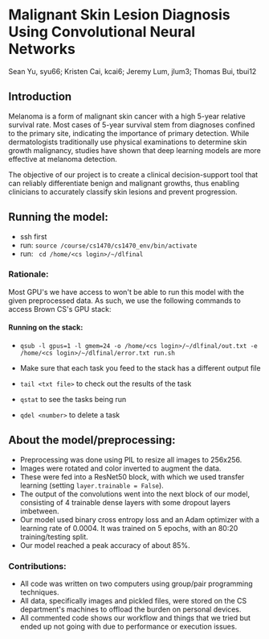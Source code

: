 # Malignant Skin Lesion Diagnosis Using Convolutional Neural Networks

Sean Yu, syu66; Kristen Cai, kcai6; Jeremy Lum, jlum3; Thomas Bui, tbui12

## Introduction

Melanoma is a form of malignant skin cancer with a high 5-year relative survival rate. Most cases of 5-year survival stem from diagnoses confined to the primary site, indicating the importance of primary detection. While dermatologists traditionally use physical examinations to determine skin growth malignancy, studies have shown that deep learning models are more effective at melanoma detection. 

The objective of our project is to create a clinical decision-support tool that can reliably differentiate benign and malignant growths, thus enabling clinicians to accurately classify skin lesions and prevent progression.


## Running the model: 
* ssh first
* run: ```source /course/cs1470/cs1470_env/bin/activate```
* run: ``` cd /home/<cs login>/~/dlfinal```

### Rationale: 
Most GPU's we have access to won't be able to run this model with the given preprocessed data. As such, we use the following commands to access Brown CS's GPU stack: 
#### Running on the stack: 
* ```qsub -l gpus=1 -l gmem=24 -o /home/<cs login>/~/dlfinal/out.txt -e  /home/<cs login>/~/dlfinal/error.txt run.sh ```
* Make sure that each task you feed to the stack has a different output file

* ```tail <txt file>``` to check out the results of the task
* ```qstat``` to see the tasks being run
* ```qdel <number>``` to delete a task

## About the model/preprocessing:
* Preprocessing was done using PIL to resize all images to 256x256.
* Images were rotated and color inverted to augment the data.
* These were fed into a ResNet50 block, with which we used transfer learning (setting ```layer.trainable = False```).
* The output of the convolutions went into the next block of our model, consisting of 4 trainable dense layers with some dropout layers imbetween. 
* Our model used binary cross entropy loss and an Adam optimizer with a learning rate of 0.0004. It was trained on 5 epochs, with an 80:20 training/testing split.
* Our model reached a peak accuracy of about 85%.

### Contributions:
* All code was written on two computers using group/pair programming techniques. 
* All data, specifically images and pickled files, were stored on the CS department's machines to offload the burden on personal devices. 
* All commented code shows our workflow and things that we tried but ended up not going with due to performance or execution issues.

